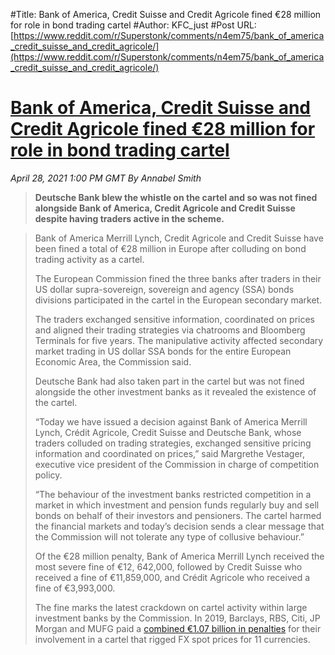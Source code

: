 #Title: Bank of America, Credit Suisse and Credit Agricole fined €28 million for role in bond trading cartel
#Author: KFC_just
#Post URL: [https://www.reddit.com/r/Superstonk/comments/n4em75/bank_of_america_credit_suisse_and_credit_agricole/](https://www.reddit.com/r/Superstonk/comments/n4em75/bank_of_america_credit_suisse_and_credit_agricole/)


# [Bank of America, Credit Suisse and Credit Agricole fined €28 million for role in bond trading cartel](https://www.thetradenews.com/bank-of-america-credit-suisse-and-credit-agricole-fined-e28-million-for-role-in-bond-trading-cartel/)

*April 28, 2021 1:00 PM GMT  By Annabel Smith*

>**Deutsche Bank blew the whistle on the cartel and so was not fined alongside Bank of America, Credit Agricole and Credit Suisse despite having traders active in the scheme.**  
  
>  
>Bank of America Merrill Lynch, Credit Agricole and Credit Suisse have been fined a total of €28 million in Europe after colluding on bond trading activity as a cartel.  
>  
>The European Commission fined the three banks after traders in their US dollar supra-sovereign, sovereign and agency (SSA) bonds divisions participated in the cartel in the European secondary market.  
>  
>The traders exchanged sensitive information, coordinated on prices and aligned their trading strategies via chatrooms and Bloomberg Terminals for five years. The manipulative activity affected secondary market trading in US dollar SSA bonds for the entire European Economic Area, the Commission said.   
>  
>Deutsche Bank had also taken part in the cartel but was not fined alongside the other investment banks as it revealed the existence of the cartel.  
>  
>“Today we have issued a decision against Bank of America Merrill Lynch, Crédit Agricole, Credit Suisse and Deutsche Bank, whose traders colluded on trading strategies, exchanged sensitive pricing information and coordinated on prices,” said Margrethe Vestager, executive vice president of the Commission in charge of competition policy.  
>  
>“The behaviour of the investment banks restricted competition in a market in which investment and pension funds regularly buy and sell bonds on behalf of their investors and pensioners. The cartel harmed the financial markets and today’s decision sends a clear message that the Commission will not tolerate any type of collusive behaviour.”  
>  
>Of the €28 million penalty, Bank of America Merrill Lynch received the most severe fine of €12, 642,000, followed by Credit Suisse who received a fine of €11,859,000, and Crédit Agricole who received a fine of €3,993,000.  
>  
>The fine marks the latest crackdown on cartel activity within large investment banks by the Commission. In 2019, Barclays, RBS, Citi, JP Morgan and MUFG paid a [combined €1.07 billion in penalties](https://www.thetradenews.com/major-banks-fined-e1-billion-role-fx-trading-cartel/) for their involvement in a cartel that rigged FX spot prices for 11 currencies.